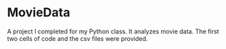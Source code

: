 # MovieData
A project I completed for my Python class. It analyzes movie data. The first two cells of code and the csv files were provided. 
